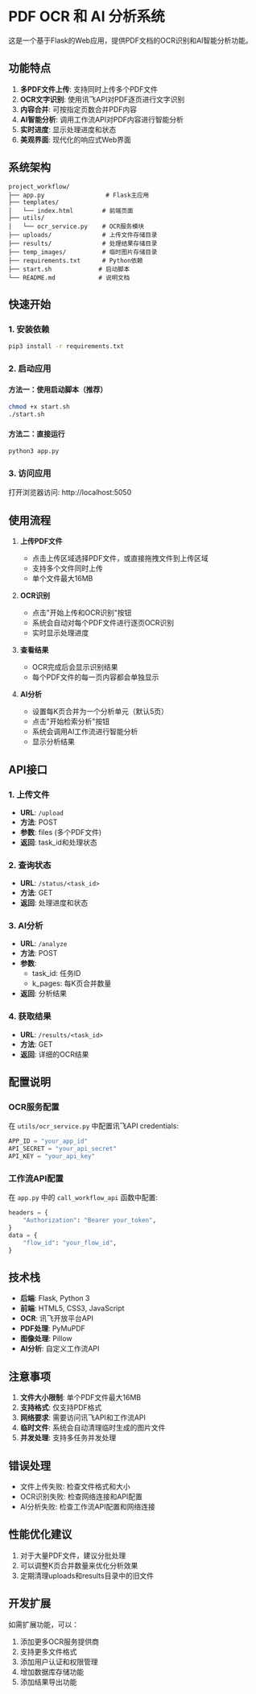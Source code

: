 # PDF OCR 和 AI 分析系统

这是一个基于Flask的Web应用，提供PDF文档的OCR识别和AI智能分析功能。

## 功能特点

1. **多PDF文件上传**: 支持同时上传多个PDF文件
2. **OCR文字识别**: 使用讯飞API对PDF逐页进行文字识别
3. **内容合并**: 可按指定页数合并PDF内容
4. **AI智能分析**: 调用工作流API对PDF内容进行智能分析
5. **实时进度**: 显示处理进度和状态
6. **美观界面**: 现代化的响应式Web界面

## 系统架构

```
project_workflow/
├── app.py                 # Flask主应用
├── templates/
│   └── index.html        # 前端页面
├── utils/
│   └── ocr_service.py    # OCR服务模块
├── uploads/              # 上传文件存储目录
├── results/              # 处理结果存储目录
├── temp_images/          # 临时图片存储目录
├── requirements.txt      # Python依赖
├── start.sh             # 启动脚本
└── README.md            # 说明文档
```

## 快速开始

### 1. 安装依赖

```bash
pip3 install -r requirements.txt
```

### 2. 启动应用

#### 方法一：使用启动脚本（推荐）
```bash
chmod +x start.sh
./start.sh
```

#### 方法二：直接运行
```bash
python3 app.py
```

### 3. 访问应用

打开浏览器访问: http://localhost:5050

## 使用流程

1. **上传PDF文件**
   - 点击上传区域选择PDF文件，或直接拖拽文件到上传区域
   - 支持多个文件同时上传
   - 单个文件最大16MB

2. **OCR识别**
   - 点击"开始上传和OCR识别"按钮
   - 系统会自动对每个PDF文件进行逐页OCR识别
   - 实时显示处理进度

3. **查看结果**
   - OCR完成后会显示识别结果
   - 每个PDF文件的每一页内容都会单独显示

4. **AI分析**
   - 设置每K页合并为一个分析单元（默认5页）
   - 点击"开始检索分析"按钮
   - 系统会调用AI工作流进行智能分析
   - 显示分析结果

## API接口

### 1. 上传文件
- **URL**: `/upload`
- **方法**: POST
- **参数**: files (多个PDF文件)
- **返回**: task_id和处理状态

### 2. 查询状态
- **URL**: `/status/<task_id>`
- **方法**: GET
- **返回**: 处理进度和状态

### 3. AI分析
- **URL**: `/analyze`
- **方法**: POST
- **参数**: 
  - task_id: 任务ID
  - k_pages: 每K页合并数量
- **返回**: 分析结果

### 4. 获取结果
- **URL**: `/results/<task_id>`
- **方法**: GET
- **返回**: 详细的OCR结果

## 配置说明

### OCR服务配置
在 `utils/ocr_service.py` 中配置讯飞API credentials:
```python
APP_ID = "your_app_id"
API_SECRET = "your_api_secret"
API_KEY = "your_api_key"
```

### 工作流API配置
在 `app.py` 中的 `call_workflow_api` 函数中配置:
```python
headers = {
    "Authorization": "Bearer your_token",
}
data = {
    "flow_id": "your_flow_id",
}
```

## 技术栈

- **后端**: Flask, Python 3
- **前端**: HTML5, CSS3, JavaScript
- **OCR**: 讯飞开放平台API
- **PDF处理**: PyMuPDF
- **图像处理**: Pillow
- **AI分析**: 自定义工作流API

## 注意事项

1. **文件大小限制**: 单个PDF文件最大16MB
2. **支持格式**: 仅支持PDF格式
3. **网络要求**: 需要访问讯飞API和工作流API
4. **临时文件**: 系统会自动清理临时生成的图片文件
5. **并发处理**: 支持多任务并发处理

## 错误处理

- 文件上传失败: 检查文件格式和大小
- OCR识别失败: 检查网络连接和API配置
- AI分析失败: 检查工作流API配置和网络连接

## 性能优化建议

1. 对于大量PDF文件，建议分批处理
2. 可以调整K页合并数量来优化分析效果
3. 定期清理uploads和results目录中的旧文件

## 开发扩展

如需扩展功能，可以：
1. 添加更多OCR服务提供商
2. 支持更多文件格式
3. 添加用户认证和权限管理
4. 增加数据库存储功能
5. 添加结果导出功能
